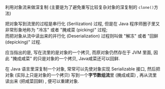 利用对象流来做深复制 (主要是为了避免重写比较复杂对象的深复制的 `clone()`方法)

把对象写到流里的过程是串行化 (Serilization) 过程, 但是在 Java 程序师圈子里又非常形象地称为 "冷冻" 或者 "腌咸菜 (picking)" 过程;<br>
而把对象从流中读出来的并行化 (Deserialization) 过程则叫做  "解冻" 或者 "回鲜 (depicking)" 过程.

应当指出的是, 写在流里的是对象的一个拷贝, 而原对象仍然存在于 JVM 里面, 因此 "腌成咸菜" 的只是对象的一个拷贝, Java咸菜还可以回鲜.

在 Java 语言里深复制一个对象, 常常可以先使对象实现 Serializable 接口, 然后把对象 (实际上只是对象的一个拷贝) 写到一个**字节数组流**里 (腌成咸菜) , 再从流里读出来 (把咸菜回鲜) , 便可以重建对象.
